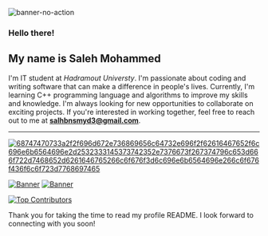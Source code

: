 ![banner-no-action](https://github.com/saleh-bin-sumida/saleh-bin-sumida/assets/84684414/11710152-86cf-4f69-808c-de25b4228448) 


### Hello there!
## My name is Saleh Mohammed
I'm IT student at *Hadramout Universty*.
I'm passionate about coding and writing software that can make a difference in people's lives.
Currently, I'm learning C++ programming language and algorithms to improve my skills and knowledge.
I'm always looking for new opportunities to collaborate on exciting projects. If you're interested in working together,
 feel free to reach out to me at **salhbnsmyd3@gmail.com**.
 
 ---------------------------------------------------------------------
 

[![68747470733a2f2f696d672e736869656c64732e696f2f62616467652f6c696e6b6564696e2d2532333145373742352e7376673f267374796c653d666f722d7468652d6261646765266c6f676f3d6c696e6b6564696e266c6f676f436f6c6f723d7768697465](https://github.com/saleh-bin-sumida/saleh-bin-sumida/assets/84684414/93e836d0-8fd9-42e8-9b40-ecaabf3fdceb)](https://www.linkedin.com/in/saleh-mohammd)

[![Banner](https://w7.pngwing.com/pngs/640/947/png-transparent-leetcode-button-icon.png)](https://leetcode.com/salehmohammed)  [![Banner](https://github.com/saleh-bin-sumida/saleh-bin-sumida/assets/84684414/3c04d405-93cb-4e89-a975-6073e3f2cda3)](https://drive.google.com/file/d/1w5G93B--xSBwV1bBJs2mOsxDUKUm6wBj/view?usp=sharing)


[![Top Contributors](https://github-readme-stats.vercel.app/api?username=saleh-bin-sumida&repo=saleh-bin-sumida)]([https://github.com/anuraghazra/github-readme-stats](https://user-badge.committers.top/yemen/saleh-bin-sumida))



Thank you for taking the time to read my profile README. I look forward to connecting with you soon!


